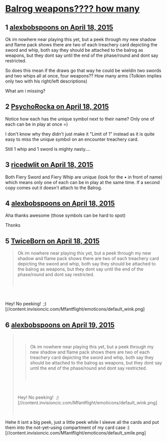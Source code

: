 # [Balrog weapons???? how many](https://community.fantasyflightgames.com/topic/171689-balrog-weapons-how-many/)

## 1 [alexbobspoons on April 18, 2015](https://community.fantasyflightgames.com/topic/171689-balrog-weapons-how-many/?do=findComment&comment=1577757)

Ok im nowhere near playing this yet, but a peek through my new shadow and flame pack shows there are two of each treachery card depicting the sword and whip, both say they should be attached to the balrog as weapons, but they dont say until the end of the phase/round and dont say restricted.

So does this mean if the draws go that way he could be wieldin two swords and two whips all at once, four weapons?? How many arms (Tolkien implies only two with his right/left descriptions)

What am i missing?

## 2 [PsychoRocka on April 18, 2015](https://community.fantasyflightgames.com/topic/171689-balrog-weapons-how-many/?do=findComment&comment=1577821)

Notice how each has the unique symbol next to their name? Only one of each can be in play at once =)

I don't know why they didn't just make it "Limit of 1" instead as it is quite easy to miss the unique symbol on an encounter treachery card.

Still 1 whip and 1 sword is mighty nasty....

## 3 [ricedwlit on April 18, 2015](https://community.fantasyflightgames.com/topic/171689-balrog-weapons-how-many/?do=findComment&comment=1577824)

Both Fiery Sword and Fiery Whip are unique (look for the • in front of name) which means only one of each can be in play at the same time. If a second copy comes out it doesn't attach to the Balrog.

## 4 [alexbobspoons on April 18, 2015](https://community.fantasyflightgames.com/topic/171689-balrog-weapons-how-many/?do=findComment&comment=1578633)

Aha thanks awesome (those symbols can be hard to spot)

Thsnks

## 5 [TwiceBorn on April 18, 2015](https://community.fantasyflightgames.com/topic/171689-balrog-weapons-how-many/?do=findComment&comment=1579675)

> Ok im nowhere near playing this yet, but a peek through my new shadow and flame pack shows there are two of each treachery card depicting the sword and whip, both say they should be attached to the balrog as weapons, but they dont say until the end of the phase/round and dont say restricted.
> 
>  

 

Hey! No peeking!  ;) [//content.invisioncic.com/Mfantflight/emoticons/default_wink.png]

## 6 [alexbobspoons on April 19, 2015](https://community.fantasyflightgames.com/topic/171689-balrog-weapons-how-many/?do=findComment&comment=1579858)

>  
> 
> > Ok im nowhere near playing this yet, but a peek through my new shadow and flame pack shows there are two of each treachery card depicting the sword and whip, both say they should be attached to the balrog as weapons, but they dont say until the end of the phase/round and dont say restricted.
> > 
> >  
> 
>  
> 
> Hey! No peeking!  ;) [//content.invisioncic.com/Mfantflight/emoticons/default_wink.png]
> 
>  

Hehe it isnt a big peek, just a little peek while I sleeve all the cards and put them into the not-yet-using compartment of my card case :) [//content.invisioncic.com/Mfantflight/emoticons/default_smile.png]

